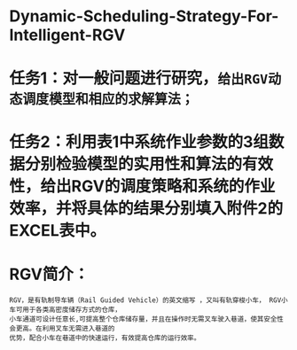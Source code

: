 # Dynamic-Scheduling-Strategy-For-Intelligent-RGV



任务1：对一般问题进行研究，`给出RGV动态调度模型和相应的求解算法；`
=====
任务2：利用表1中系统作业参数的3组数据分别检验模型的实用性和算法的有效性，给出RGV的调度策略和系统的作业效率，并将具体的结果分别填入附件2的EXCEL表中。
=====  
RGV简介：
=======
    RGV，是有轨制导车辆（Rail Guided Vehicle）的英文缩写 ，又叫有轨穿梭小车， RGV小车可用于各类高密度储存方式的仓库，
    小车通道可设计任意长,可提高整个仓库储存量，并且在操作时无需叉车驶入巷道，使其安全性会更高。在利用叉车无需进入巷道的
    优势，配合小车在巷道中的快速运行，有效提高仓库的运行效率。

